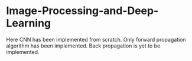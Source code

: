 # Image-Processing-and-Deep-Learning

Here CNN has been implemented from scratch. Only forward propagation algorithm has been implemented. Back propagation is yet to be implemented.
